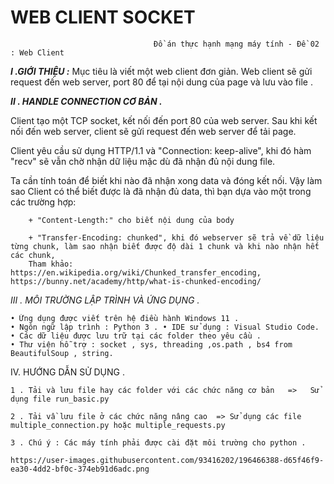  #                                                                WEB CLIENT SOCKET
                                    Đồ án thực hạnh mạng máy tính - Đề 02 : Web Client


**_I .GIỚI THIỆU :_**  Mục tiêu là viết một web client đơn giản. Web client sẽ gửi request đến web server, port 80 để tại nội dung của page và lưu vào file .

**_II . HANDLE CONNECTION CƠ BẢN ._**

 Client tạo một TCP socket, kết nối đến port 80 của web server. Sau khi kết nối đến web server, client sẽ gửi request đến web server để tải page.
 
 Client yêu cầu sử dụng HTTP/1.1 và "Connection: keep-alive", khi đó hàm "recv" sẽ vẫn chờ nhận dữ liệu mặc dù đã nhận đủ nội dung file. 
 
 Ta cần tính toán để biết khi nào đã nhận xong data và đóng kết nối. Vậy làm sao Client có thể biết được là đã nhận đủ data, thì bạn dựa vào một trong các trường hợp:

        + "Content-Length:" cho biết nội dung của body
        
        + "Transfer-Encoding: chunked", khi đó webserver sẽ trả về dữ liệu từng chunk, làm sao nhận biết được độ dài 1 chunk và khi nào nhận hết các chunk,
        Tham khảo: https://en.wikipedia.org/wiki/Chunked_transfer_encoding, https://bunny.net/academy/http/what-is-chunked-encoding/

_III . MÔI TRƯỜNG LẬP TRÌNH VÀ ỨNG DỤNG ._
    
    • Ứng dụng được viết trên hệ điều hành Windows 11 . 
    • Ngôn ngữ lập trình : Python 3 . • IDE sử dụng : Visual Studio Code. 
    • Các dữ liệu được lưu trữ tại các folder theo yêu cầu . 
    • Thư viện hỗ trợ : socket , sys, threading ,os.path , bs4 from BeautifulSoup , string.

 
IV. HƯỚNG DẪN SỬ DỤNG .
    
    1 . Tải và lưu file hay các folder với các chức năng cơ bản   =>   Sử dụng file run_basic.py 
      
    2 . Tải vầ lưu file ở các chức năng nâng cao  => Sử dụng các file multiple_connection.py hoặc multiple_requests.py 
      
    3 . Chú ý : Các máy tính phải được cài đặt môi trường cho python .
    
    https://user-images.githubusercontent.com/93416202/196466388-d65f46f9-ea30-4dd2-bf0c-374eb91d6adc.png
